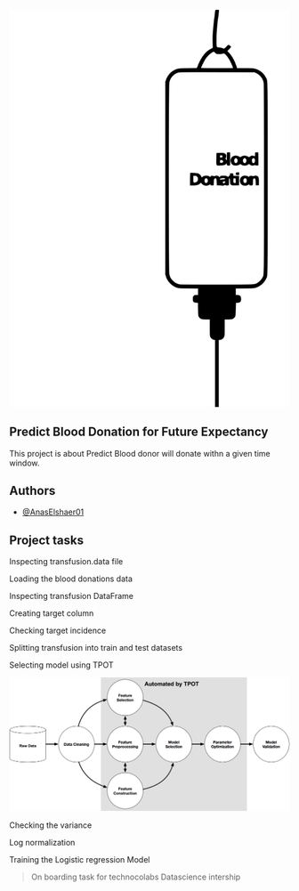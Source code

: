 
![Blood donation](Photos//blood_donation.png)


## Predict Blood Donation for Future Expectancy


This project is about Predict Blood donor will donate withn a given time window.












## Authors

- [@AnasElshaer01](https://www.github.com/AnasElshaer01)


## Project tasks
Inspecting transfusion.data file

Loading the blood donations data

Inspecting transfusion DataFrame

Creating target column

Checking target incidence

Splitting transfusion into train and test datasets

Selecting model using TPOT

![Model_pipline](Photos//tpot-ml-pipeline.png)

Checking the variance

Log normalization

Training the Logistic regression Model



                    
                    

















                    
                    
                    





>On boarding task for technocolabs Datascience intership    
       
